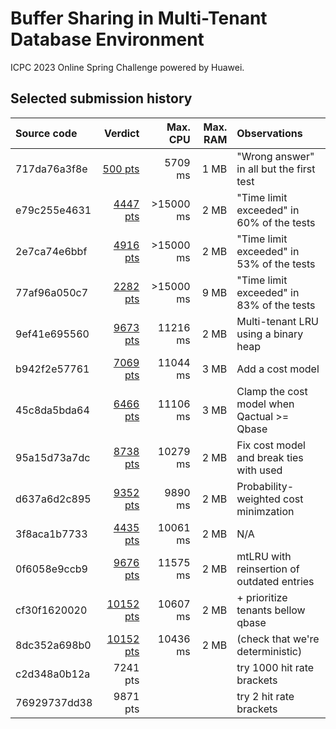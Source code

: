 # Buffer Sharing in Multi-Tenant Database Environment

ICPC 2023 Online Spring Challenge powered by Huawei.

## Selected submission history

| Source code | Verdict | Max. CPU | Max. RAM | Observations |
|:--- | ---:| ---:| ---:|:--- |
| 717da76a3f8e |   [500 pts][202281228] |   5709 ms | 1 MB | "Wrong answer" in all but the first test |
| e79c255e4631 |  [4447 pts][202299987] | >15000 ms | 2 MB | "Time limit exceeded" in 60% of the tests |
| 2e7ca74e6bbf |  [4916 pts][202302355] | >15000 ms | 2 MB | "Time limit exceeded" in 53% of the tests |
| 77af96a050c7 |  [2282 pts][202306609] | >15000 ms | 9 MB | "Time limit exceeded" in 83% of the tests |
| 9ef41e695560 |  [9673 pts][202337971] |  11216 ms | 2 MB | Multi-tenant LRU using a binary heap |
| b942f2e57761 |  [7069 pts][202340052] |  11044 ms | 3 MB | Add a cost model |
| 45c8da5bda64 |  [6466 pts][202343314] |  11106 ms | 3 MB | Clamp the cost model when Qactual >= Qbase |
| 95a15d73a7dc |  [8738 pts][202349459] |  10279 ms | 2 MB | Fix cost model and break ties with used |
| d637a6d2c895 |  [9352 pts][202352504] |   9890 ms | 2 MB | Probability-weighted cost minimzation |
| 3f8aca1b7733 |  [4435 pts][202404464] |  10061 ms | 2 MB | N/A |
| 0f6058e9ccb9 |  [9676 pts][202420355] |  11575 ms | 2 MB | mtLRU with reinsertion of outdated entries |
| cf30f1620020 | [10152 pts][202442633] |  10607 ms | 2 MB | + prioritize tenants bellow qbase |
| 8dc352a698b0 | [10152 pts][202443198] |  10436 ms | 2 MB | (check that we're deterministic) |
| c2d348a0b12a |  7241 pts ||| try 1000 hit rate brackets |
| 76929737dd38 |  9871 pts ||| try 2 hit rate brackets |

[202281228]: https://codeforces.com/contest/1813/submission/202281228
[202299987]: https://codeforces.com/contest/1813/submission/202299987
[202302355]: https://codeforces.com/contest/1813/submission/202302355
[202306609]: https://codeforces.com/contest/1813/submission/202306609
[202337971]: https://codeforces.com/contest/1813/submission/202337971
[202340052]: https://codeforces.com/contest/1813/submission/202340052
[202343314]: https://codeforces.com/contest/1813/submission/202343314
[202349459]: https://codeforces.com/contest/1813/submission/202349459
[202352504]: https://codeforces.com/contest/1813/submission/202352504
[202404464]: https://codeforces.com/contest/1813/submission/202404464
[202420355]: https://codeforces.com/contest/1813/submission/202420355
[202442633]: https://codeforces.com/contest/1813/submission/202442633
[202443198]: https://codeforces.com/contest/1813/submission/202443198
